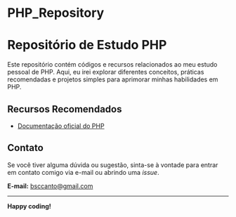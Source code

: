 # PHP_Repository

# Repositório de Estudo PHP

Este repositório contém códigos e recursos relacionados ao meu estudo pessoal de PHP. Aqui, eu irei explorar diferentes conceitos, práticas recomendadas e projetos simples para aprimorar minhas habilidades em PHP.

## Recursos Recomendados

- [Documentação oficial do PHP](https://www.php.net/manual/pt_BR/)

## Contato

Se você tiver alguma dúvida ou sugestão, sinta-se à vontade para entrar em contato comigo via e-mail ou abrindo uma *issue*.

**E-mail:** bsccanto@gmail.com

---

**Happy coding!**
